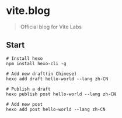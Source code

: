 # vite.blog

> Official blog for Vite Labs

## Start

```
# Install hexo
npm install hexo-cli -g

# Add new draft(in Chinese)
hexo add draft hello-world --lang zh-CN

# Publish a draft
hexo publish post hello-world --lang zh-CN

# Add new post
hexo add post hello-world --lang zh-CN

```

